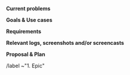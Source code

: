 **Current problems**

<!--
What are the problems that the GNOME Shell currently has?
-->

**Goals & Use cases**

<!--
What are the use cases that this proposal will cover?
What are the end goals?
-->

**Requirements**

<!--
What does the solution need to ensure for being successful?
-->

**Relevant logs, screenshots and/or screencasts**

<!-- 
If you have further information, such as technical documentation,
code, mockups, or a similar feature in another desktop environments,
please provide links and/or screenshots.
-->

**Proposal & Plan**

<!--
What is the solution and how should it be achieved? Can it be split
up in smaller tasks?
-->

<!-- Do not remove the following line -->
/label ~"1. Epic"
